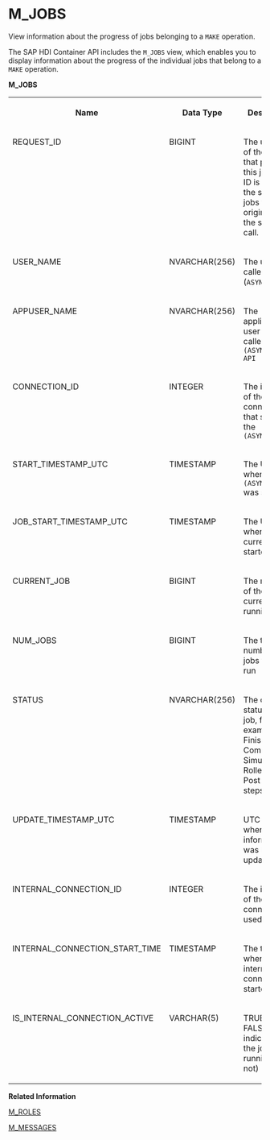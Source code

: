 <!-- loiod114cedf337d47b1ab77406653775166 -->

# M\_JOBS

View information about the progress of jobs belonging to a `MAKE` operation.



The SAP HDI Container API includes the `M_JOBS` view, which enables you to display information about the progress of the individual jobs that belong to a `MAKE` operation.



**M\_JOBS**


<table>
<tr>
<th valign="top">

Name

</th>
<th valign="top">

Data Type

</th>
<th valign="top">

Description

</th>
</tr>
<tr>
<td valign="top">

REQUEST\_ID

</td>
<td valign="top">

BIGINT

</td>
<td valign="top">

The unique ID of the API call that produced this job. This ID is always the same for jobs that originate from the same API call.

</td>
</tr>
<tr>
<td valign="top">

USER\_NAME

</td>
<td valign="top">

NVARCHAR\(256\)

</td>
<td valign="top">

The user who called the \(`ASYNC_`\)MAKE

</td>
</tr>
<tr>
<td valign="top">

APPUSER\_NAME

</td>
<td valign="top">

NVARCHAR\(256\)

</td>
<td valign="top">

The application user who called the `(ASYNC_)MAKE API` 

</td>
</tr>
<tr>
<td valign="top">

CONNECTION\_ID

</td>
<td valign="top">

INTEGER

</td>
<td valign="top">

The identifier of the connection that started the `(ASYNC_)MAKE` 

</td>
</tr>
<tr>
<td valign="top">

START\_TIMESTAMP\_UTC

</td>
<td valign="top">

TIMESTAMP

</td>
<td valign="top">

The UTC time when the `(ASYNC_)MAKE` was started

</td>
</tr>
<tr>
<td valign="top">

JOB\_START\_TIMESTAMP\_UTC

</td>
<td valign="top">

TIMESTAMP

</td>
<td valign="top">

The UTC time when the current job started

</td>
</tr>
<tr>
<td valign="top">

CURRENT\_JOB

</td>
<td valign="top">

BIGINT

</td>
<td valign="top">

The number of the currently running job

</td>
</tr>
<tr>
<td valign="top">

NUM\_JOBS

</td>
<td valign="top">

BIGINT

</td>
<td valign="top">

The total number of jobs that will run

</td>
</tr>
<tr>
<td valign="top">

STATUS

</td>
<td valign="top">

NVARCHAR\(256\)

</td>
<td valign="top">

The current status of the job, for example: Finished, Committed, Simulated, Rolled back, Post commit steps

</td>
</tr>
<tr>
<td valign="top">

UPDATE\_TIMESTAMP\_UTC

</td>
<td valign="top">

TIMESTAMP

</td>
<td valign="top">

UTC time when the job information was last updated

</td>
</tr>
<tr>
<td valign="top">

INTERNAL\_CONNECTION\_ID

</td>
<td valign="top">

INTEGER

</td>
<td valign="top">

The identifier of the internal connection used by HDI

</td>
</tr>
<tr>
<td valign="top">

INTERNAL\_CONNECTION\_START\_TIME

</td>
<td valign="top">

TIMESTAMP

</td>
<td valign="top">

The time when the internal connection started

</td>
</tr>
<tr>
<td valign="top">

IS\_INTERNAL\_CONNECTION\_ACTIVE

</td>
<td valign="top">

VARCHAR\(5\)

</td>
<td valign="top">

TRUE \(or FALSE\): indicates that the job is still running \(or not\)

</td>
</tr>
</table>

**Related Information**  


[M\_ROLES](m-roles-b7f3bee.md "Show the roles that are deployed in an HDI container.")

[M\_MESSAGES](m-messages-1696923.md "Shows all recent messages for API calls to an HDI container.")

